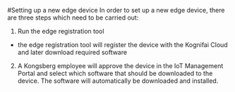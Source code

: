 #Setting up a new edge device
In order to set up a new edge device, there are three steps which need to be carried out:
1) Run the edge registration tool
- the edge registration tool will register the device with the Kognifai Cloud and later download required software
2) A Kongsberg employee will approve the device in the IoT Management Portal and select which software that should be downloaded to the device. The software will automatically be downloaded and installed.
